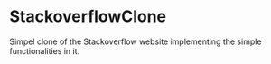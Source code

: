 # StackoverflowClone
Simpel clone of the Stackoverflow website implementing the simple functionalities in it.
